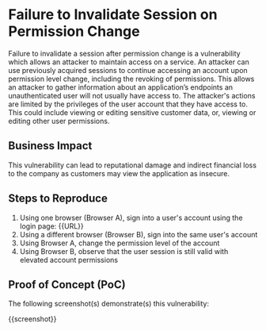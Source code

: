 # Failure to Invalidate Session on Permission Change

Failure to invalidate a session after permission change is a vulnerability which allows an attacker to maintain access on a service. An attacker can use previously acquired sessions to continue accessing an account upon permission level change, including the revoking of permissions. This allows an attacker to gather information about an application’s endpoints an unauthenticated user will not usually have access to. The attacker's actions are limited by the privileges of the user account that they have access to. This could include viewing or editing sensitive customer data, or, viewing or editing other user permissions.

## Business Impact

This vulnerability can lead to reputational damage and indirect financial loss to the company as customers may view the application as insecure.

## Steps to Reproduce

1. Using one browser (Browser A), sign into a user's account using the login page: {{URL}}
1. Using a different browser (Browser B), sign into the same user's account
1. Using Browser A, change the permission level of the account
1. Using Browser B, observe that the user session is still valid with elevated account permissions

## Proof of Concept (PoC)

The following screenshot(s) demonstrate(s) this vulnerability:

{{screenshot}}
